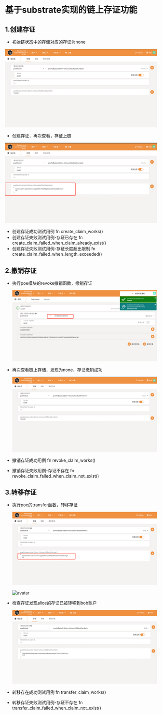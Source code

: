 #  基于substrate实现的链上存证功能

##  1.创建存证

-  初始链状态中的存储对应的存证为none

  ![avatar](./img/init.png)

-  创建存证，再次查看，存证上链

  ![avatar](./img/create.png)
-  创建存证成功测试用例
   fn create_claim_works()
-  创建存证失败测试用例-存证已存在
   fn create_claim_failed_when_claim_already_exist()
-  创建存证失败测试用例-存证长度超出限制
   fn create_claim_failed_when_length_exceeded()

##  2.撤销存证

- 执行poe模块的revoke撤销函数，撤销存证

  ![avatar](./img/revoke.png)

- 再次查看链上存储，发现为none，存证撤销成功

  ![avatar](./img/init.png)
- 撤销存证成功用例
  fn revoke_claim_works()
- 撤销存证失败用例-存证不存在
  fn revoke_claim_failed_when_claim_not_exist()

##  3.转移存证

- 执行poe的transfer函数，转移存证

  ![avatar](./img/alice.png)
  
  ![avatar](./img/alictobob.png)

- 检查存证发现alice的存证已被转移到bob账户
  
  ![avatar](./img/bob.png)
  
- 转移存在成功测试用例
  fn transfer_claim_works()
- 转移存证失败测试用例-存证不存在
  fn transfer_claim_failed_when_claim_not_exist()
